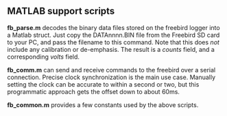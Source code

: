 MATLAB support scripts
---

**fb_parse.m** decodes the binary data files stored on the freebird logger into a Matlab struct.  Just copy the DATAnnnn.BIN file from the Freebird SD card to your PC, and pass the filename to this command.  Note that this
does *not* include any calibration or de-emphasis.  The result is a *counts* field, and a corresponding *volts* field.  

**fb_comm.m** can send and receive commands to the freebird over a serial connection.  Precise 
clock synchronization is the main use case.  Manually setting the clock can be accurate to within a second
or two, but this programmatic approach gets the offset down to about 60ms.

**fb_common.m** provides a few constants used by the above scripts.
